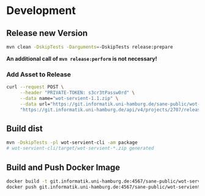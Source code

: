 # Development

## Release new Version

```bash
mvn clean -DskipTests -Darguments=-DskipTests release:prepare
```

**An additional call of `mvn release:perform` is not necessary!**

### Add Asset to Release

```bash
curl --request POST \
     --header "PRIVATE-TOKEN: s3cr3tPassw0rd" \
     --data name="wot-servient-1.1.zip" \
     --data url="https://git.informatik.uni-hamburg.de/sane-public/wot-servient/-/jobs/102695/artifacts/download" \
     "https://git.informatik.uni-hamburg.de/api/v4/projects/2707/releases/1.1/assets/links"
```

## Build dist

```bash
mvn -DskipTests -pl wot-servient-cli -am package
# wot-servient-cli/target/wot-servient-*.zip generated
```

## Build and Push Docker Image

```bash
docker build -t git.informatik.uni-hamburg.de:4567/sane-public/wot-servient:latest .
docker push git.informatik.uni-hamburg.de:4567/sane-public/wot-servient:latest
```